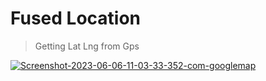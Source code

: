 # Fused Location 

> Getting Lat Lng from Gps

<a href="https://ibb.co/qMvt977"><img src="https://i.ibb.co/5WPNvGG/Screenshot-2023-06-06-11-03-33-352-com-googlemap.jpg" alt="Screenshot-2023-06-06-11-03-33-352-com-googlemap" border="0"></a>
